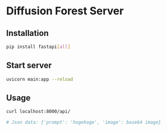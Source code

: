 # Diffusion Forest Server
## Installation
```bash
pip install fastapi[all]
```

## Start server
```bash
uvicorn main:app --reload
```

## Usage
```bash
curl localhost:8000/api/

# Json data: {'prompt': 'hogehoge', 'image': base64 image}
```


